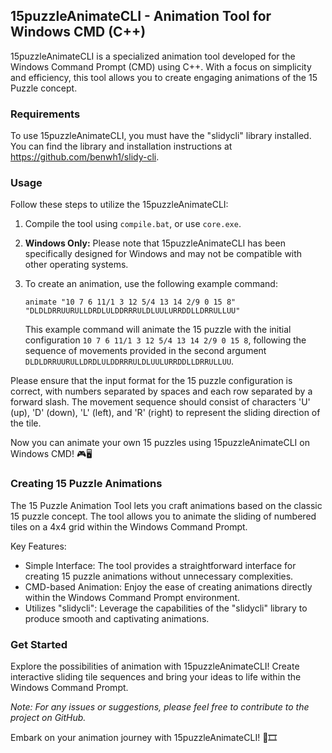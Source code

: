 ## 15puzzleAnimateCLI - Animation Tool for Windows CMD (C++)

15puzzleAnimateCLI is a specialized animation tool developed for the Windows Command Prompt (CMD) using C++. With a focus on simplicity and efficiency, this tool allows you to create engaging animations of the 15 Puzzle concept.

### Requirements

To use 15puzzleAnimateCLI, you must have the "slidycli" library installed. You can find the library and installation instructions at https://github.com/benwh1/slidy-cli.

### Usage

Follow these steps to utilize the 15puzzleAnimateCLI:

1. Compile the tool using `compile.bat`, or use `core.exe`.
2. **Windows Only:** Please note that 15puzzleAnimateCLI has been specifically designed for Windows and may not be compatible with other operating systems.
3. To create an animation, use the following example command:

   ```
   animate "10 7 6 11/1 3 12 5/4 13 14 2/9 0 15 8" "DLDLDRRUURULLDRDLULDDRRRULDLUULURRDDLLDRRULLUU"
   ```

   This example command will animate the 15 puzzle with the initial configuration `10 7 6 11/1 3 12 5/4 13 14 2/9 0 15 8`, following the sequence of movements provided in the second argument `DLDLDRRUURULLDRDLULDDRRRULDLUULURRDDLLDRRULLUU`.

Please ensure that the input format for the 15 puzzle configuration is correct, with numbers separated by spaces and each row separated by a forward slash. The movement sequence should consist of characters 'U' (up), 'D' (down), 'L' (left), and 'R' (right) to represent the sliding direction of the tile.

Now you can animate your own 15 puzzles using 15puzzleAnimateCLI on Windows CMD! 🎮🖥️

### Creating 15 Puzzle Animations

The 15 Puzzle Animation Tool lets you craft animations based on the classic 15 puzzle concept. The tool allows you to animate the sliding of numbered tiles on a 4x4 grid within the Windows Command Prompt.

Key Features:
- Simple Interface: The tool provides a straightforward interface for creating 15 puzzle animations without unnecessary complexities.
- CMD-based Animation: Enjoy the ease of creating animations directly within the Windows Command Prompt environment.
- Utilizes "slidycli": Leverage the capabilities of the "slidycli" library to produce smooth and captivating animations.

### Get Started

Explore the possibilities of animation with 15puzzleAnimateCLI! Create interactive sliding tile sequences and bring your ideas to life within the Windows Command Prompt.

*Note: For any issues or suggestions, please feel free to contribute to the project on GitHub.*

Embark on your animation journey with 15puzzleAnimateCLI! 🚀🎞️
